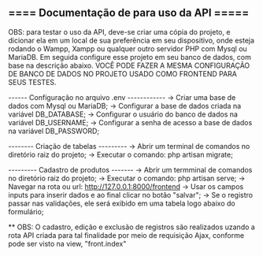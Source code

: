 ## ==== Documentação de para uso da API ===== ##
OBS: para testar o uso da API, deve-se criar uma cópia do projeto, e dicionar ela em um local de sua preferência em seu dispositivo, onde esteja rodando o Wampp, Xampp ou qualquer outro servidor PHP com Mysql ou MariaDB. Em seguida configure esse projeto em seu banco de dados, com base na descrição abaixo.
VOCÊ PODE FAZER A MESMA CONFIGURAÇÃO DE BANCO DE DADOS NO PROJETO USADO COMO FRONTEND PARA SEUS TESTES.

------ Configuração no arquivo .env ------------
-> Criar uma base de dados com Mysql ou MariaDB;
-> Configurar a base de dados criada na variável DB_DATABASE;
-> Configurar o usuário do banco de dados na variável DB_USERNAME;
-> Configurar a senha de acesso a base de dados na variável DB_PASSWORD;

-------- Criação de tabelas ---------
-> Abrir um terminal de comandos no diretório raiz do projeto;
-> Executar o comando: php artisan migrate;


--------- Cadastro de produtos -------
-> Abrir um termminal de comandos no diretório raiz do projeto;
-> Executar o comando: php artisan serve;
-> Navegar na rota ou url: http://127.0.0.1:8000/frontend
-> Usar os campos inputs para inserir dados e ao final clicar no botão "salvar";
-> Se o registro passar nas validações, ele será exibido em uma tabela logo abaixo do formulário;

** OBS: O cadastro, edição e exclusão de registros são realizados uzando a rota API criada para tal finalidade por meio de requisição Ajax, conforme pode ser visto na view, "front.index"


